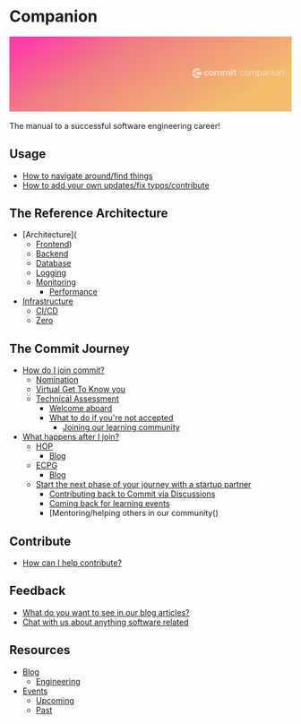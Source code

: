 # Companion

![Banner](https://github.com/commitdev/companion/blob/master/companion.png)

The manual to a successful software engineering career!

## Usage
- [How to navigate around/find things]()
- [How to add your own updates/fix typos/contribute]()

## The Reference Architecture
- [Architecture](
  - [Frontend]())
  - [Backend]()
  - [Database]()
  - [Logging]()
  - [Monitoring]()
    - [Performance]()
- [Infrastructure]()
  - [CI/CD]()
  - [Zero]()

## The Commit Journey

- [How do I join commit?]()
  - [Nomination]()
  - [Virtual Get To Know you]()
  - [Technical Assessment]()
    - [Welcome aboard]()
    - [What to do if you're not accepted]()
      - [Joining our learning community]()
- [What happens after I join?]()
  - [HOP]()
     - [Blog]()
  - [ECPG]()
     - [Blog]()
  - [Start the next phase of your journey with a startup partner]()
     - [Contributing back to Commit via Discussions]()
     - [Coming back for learning events]()
     - [Mentoring/helping others in our community()

## Contribute
- [How can I help contribute?]()

## Feedback
- [What do you want to see in our blog articles?]()
- [Chat with us about anything software related](https://github.com/commitdev/companion/discussions)

## Resources

- [Blog]()
  - [Engineering]()
- [Events]()
  - [Upcoming]()
  - [Past]()

